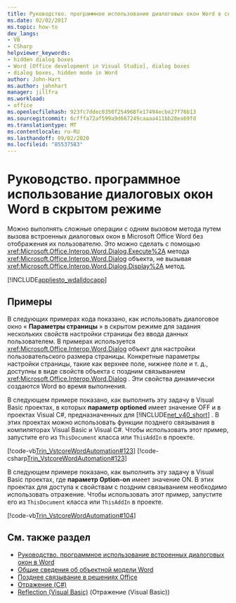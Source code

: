 ```yaml
---
title: Руководство. программное использование диалоговых окон Word в скрытом режиме
ms.date: 02/02/2017
ms.topic: how-to
dev_langs:
- VB
- CSharp
helpviewer_keywords:
- hidden dialog boxes
- Word [Office development in Visual Studio], dialog boxes
- dialog boxes, hidden mode in Word
author: John-Hart
ms.author: johnhart
manager: jillfra
ms.workload:
- office
ms.openlocfilehash: 923fc7ddec0350f254968fe17494ecbe27f76b13
ms.sourcegitcommit: 6cfffa72af599a9d667249caaaa411bb28ea69fd
ms.translationtype: MT
ms.contentlocale: ru-RU
ms.lasthandoff: 09/02/2020
ms.locfileid: "85537583"
---
```

# <a name="how-to-programmatically-use-word-dialog-boxes-in-hidden-mode"></a>Руководство. программное использование диалоговых окон Word в скрытом режиме
  Можно выполнять сложные операции с одним вызовом метода путем вызова встроенных диалоговых окон в Microsoft Office Word без отображения их пользователю. Это можно сделать с помощью <xref:Microsoft.Office.Interop.Word.Dialog.Execute%2A> метода <xref:Microsoft.Office.Interop.Word.Dialog> объекта, не вызывая <xref:Microsoft.Office.Interop.Word.Dialog.Display%2A> метод.

 [!INCLUDE[appliesto_wdalldocapp](../vsto/includes/appliesto-wdalldocapp-md.md)]

## <a name="examples"></a>Примеры
 В следующих примерах кода показано, как использовать диалоговое окно « **Параметры страницы** » в скрытом режиме для задания нескольких свойств настройки страницы без ввода данных пользователем. В примерах используется <xref:Microsoft.Office.Interop.Word.Dialog> объект для настройки пользовательского размера страницы. Конкретные параметры настройки страницы, такие как верхнее поле, нижнее поле и т. д., доступны в виде свойств объекта с поздним связыванием <xref:Microsoft.Office.Interop.Word.Dialog> . Эти свойства динамически создаются Word во время выполнения.

 В следующем примере показано, как выполнить эту задачу в Visual Basic проектах, в которых **параметр optioned** имеет значение OFF и в проектах Visual C#, предназначенных для [!INCLUDE[net_v40_short](../sharepoint/includes/net-v40-short-md.md)] . В этих проектах можно использовать функции позднего связывания в компиляторах Visual Basic и Visual C#. Чтобы использовать этот пример, запустите его из `ThisDocument` класса или `ThisAddIn` в проекте.

 [!code-vb[Trin_VstcoreWordAutomation#123](../vsto/codesnippet/VisualBasic/Trin_VstcoreWordAutomationVB/ThisDocument.vb#123)]
 [!code-csharp[Trin_VstcoreWordAutomation#123](../vsto/codesnippet/CSharp/Trin_VstcoreWordAutomationCS/ThisDocument.cs#123)]

 В следующем примере показано, как выполнить эту задачу в Visual Basic проектах, где **параметр Option-on** имеет значение ON. В этих проектах для доступа к свойствам с поздним связыванием необходимо использовать отражение. Чтобы использовать этот пример, запустите его из `ThisDocument` класса или `ThisAddIn` в проекте.

 [!code-vb[Trin_VstcoreWordAutomation#104](../vsto/codesnippet/VisualBasic/Trin_VstcoreWordAutomationVB/ThisDocument.vb#104)]

## <a name="see-also"></a>См. также раздел
- [Руководство. программное использование встроенных диалоговых окон в Word](../vsto/how-to-programmatically-use-built-in-dialog-boxes-in-word.md)
- [Общие сведения об объектной модели Word](../vsto/word-object-model-overview.md)
- [Позднее связывание в решениях Office](../vsto/late-binding-in-office-solutions.md)
- [Отражение (C#)](/dotnet/csharp/programming-guide/concepts/reflection)
- [Reflection (Visual Basic)](/dotnet/visual-basic/programming-guide/concepts/reflection) (Отражение (Visual Basic))
